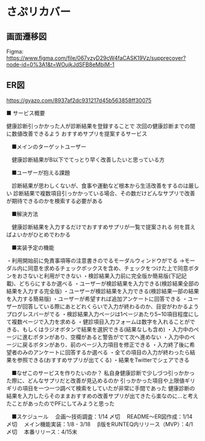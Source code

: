 # さぷリカバー

## 画面遷移図
Figma: https://www.figma.com/file/067vzyD29cW4faCASK19Vz/supprecover?node-id=0%3A1&t=WOujkJdSFB8eMbiM-1

## ER図
https://gyazo.com/8937af2dc931217d45b563858ff30075

■ サービス概要

  健康診断引っかかった人が診断結果を登録することで
  次回の健康診断までの間に数値改善できるよう
  おすすめサプリを提案するサービス



　■メインのターゲットユーザー

　健康診断結果がB以下でてっとり早く改善したいと思っている方



　■ユーザーが抱える課題

　診断結果が思わしくないが、食事や運動など根本から生活改善をするのは厳しい
  診断結果で複数項目引っかかっている場合、その数だけどんなサプリで改善が期待できるのかを検索する必要がある



　■解決方法

　健康診断結果を入力するだけでおすすめサプリが一覧で提案される
  何を買えばよいかがひとめでわかる



　■実装予定の機能

・利用開始前に免責事項等の注意書きのでるモーダルウィンドウがでる
  →モーダル内に同意を求めるチェックボックスを含め、チェックをつけた上で同意ボタンをおさないと利用ができない
・検診結果入力前に完全版か簡易版(下記記載)、どちらにするか選べる
・ユーザーが検診結果を入力できる(検診結果全部の結果を入力する完全版)
・ユーザーが検診結果を入力できる(検診結果一部の結果を入力する簡易版)
・ユーザーが希望すれば追加アンケートに回答できる
・ユーザーが回答している際にあとどれくらいで入力が終わるのか、目安がわかるようプログレスバーがでる
・検診結果入力ページは1ページあたり5~10項目程度にして複数ページで入力を求める
・健診項目入力フォームは数字を入れることができる、もしくはラジオボタンで結果を選択できる(結果なしも含め)
・入力中のページに進むボタンがあり、空欄があると警告がでて次へ進めない
・入力中のページに戻るボタンがあり、前のページ入力項目を修正できる
・入力終了後に希望者のみのアンケートに回答するか選べる
・全ての項目の入力が終わったら結果を参照できる(おすすめサプリが出てくる)
・結果をTwitterでシェアできる



　■なぜこのサービスを作りたいのか？
    私自身健康診断で少しづつ引っかかった際に、どんなサプリだと改善が見込めるのか
    引っかかった項目や上限値ギリギリの項目を一つ一つ調べて検索をしていたが非常に手間であった
    健康診断の結果を入力したらそのままおすすめの改善サプリが出てきたら楽なのに…と考えたことがあったのでPFにしてみようと思った



　■スケジュール
　企画〜技術調査：1/14 〆切
　README〜ER図作成：1/14 〆切
　メイン機能実装：1/8 - 3/18
　β版をRUNTEQ内リリース（MVP）：4/1 〆切
　本番リリース：4/15末